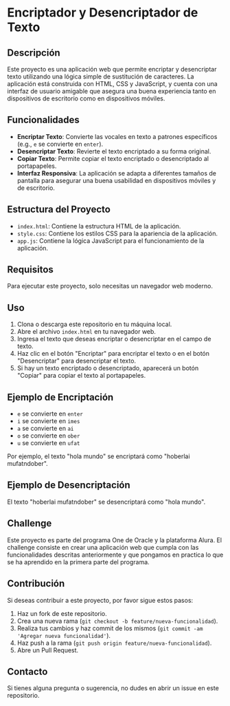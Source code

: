 # Encriptador y Desencriptador de Texto

## Descripción

Este proyecto es una aplicación web que permite encriptar y desencriptar texto utilizando una lógica simple de sustitución de caracteres. La aplicación está construida con HTML, CSS y JavaScript, y cuenta con una interfaz de usuario amigable que asegura una buena experiencia tanto en dispositivos de escritorio como en dispositivos móviles.

## Funcionalidades

- **Encriptar Texto**: Convierte las vocales en texto a patrones específicos (e.g., `e` se convierte en `enter`).
- **Desencriptar Texto**: Revierte el texto encriptado a su forma original.
- **Copiar Texto**: Permite copiar el texto encriptado o desencriptado al portapapeles.
- **Interfaz Responsiva**: La aplicación se adapta a diferentes tamaños de pantalla para asegurar una buena usabilidad en dispositivos móviles y de escritorio.

## Estructura del Proyecto

- `index.html`: Contiene la estructura HTML de la aplicación.
- `style.css`: Contiene los estilos CSS para la apariencia de la aplicación.
- `app.js`: Contiene la lógica JavaScript para el funcionamiento de la aplicación.

## Requisitos

Para ejecutar este proyecto, solo necesitas un navegador web moderno.

## Uso

1. Clona o descarga este repositorio en tu máquina local.
2. Abre el archivo `index.html` en tu navegador web.
3. Ingresa el texto que deseas encriptar o desencriptar en el campo de texto.
4. Haz clic en el botón "Encriptar" para encriptar el texto o en el botón "Desencriptar" para desencriptar el texto.
5. Si hay un texto encriptado o desencriptado, aparecerá un botón "Copiar" para copiar el texto al portapapeles.

## Ejemplo de Encriptación

- `e` se convierte en `enter`
- `i` se convierte en `imes`
- `a` se convierte en `ai`
- `o` se convierte en `ober`
- `u` se convierte en `ufat`

Por ejemplo, el texto "hola mundo" se encriptará como "hoberlai mufatndober".

## Ejemplo de Desencriptación

El texto "hoberlai mufatndober" se desencriptará como "hola mundo".

## Challenge

Este proyecto es parte del programa One de Oracle y la plataforma Alura. El challenge consiste en crear una aplicación web que cumpla con las funcionalidades descritas anteriormente y que pongamos en practica lo que se ha aprendido en la primera parte del programa.

## Contribución

Si deseas contribuir a este proyecto, por favor sigue estos pasos:

1. Haz un fork de este repositorio.
2. Crea una nueva rama (`git checkout -b feature/nueva-funcionalidad`).
3. Realiza tus cambios y haz commit de los mismos (`git commit -am 'Agregar nueva funcionalidad'`).
4. Haz push a la rama (`git push origin feature/nueva-funcionalidad`).
5. Abre un Pull Request.

## Contacto

Si tienes alguna pregunta o sugerencia, no dudes en abrir un issue en este repositorio.
